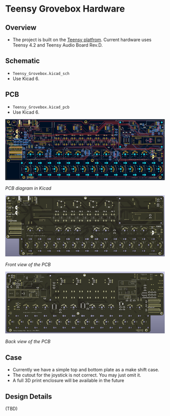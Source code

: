 # Teensy Grovebox Hardware
## Overview
- The project is built on the [Teensy platfrom](https://www.pjrc.com/teensy/). Current hardware uses Teensy 4.2 and Teensy Audio Board Rev.D.
## Schematic
- `Teensy_Grovebox.kicad_sch`
- Use Kicad 6.

## PCB
- `Teensy_Grovebox.kicad_pcb`
- Use Kicad 6.

<img src=../images/pcb_main_diagram.png>

*PCB diagram in Kicad*

<img src=../images/pcb_main_front.png>

*Front view of the PCB*

<img src=../images/pcb_main_back.png>

*Back view of the PCB*

## Case
- Currently we have a simple top and bottom plate as a make shift case.
- The cutout for the joystick is not correct. You may just omit it.
- A full 3D print enclosure will be available in the future

## Design Details
(TBD)